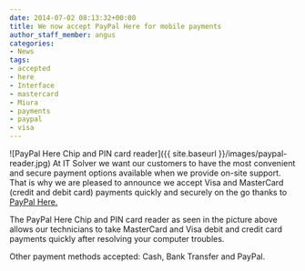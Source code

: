 ```yaml
---
date: 2014-07-02 08:13:32+00:00
title: We now accept PayPal Here for mobile payments
author_staff_member: angus
categories:
- News
tags:
- accepted
- here
- Interface
- mastercard
- Miura
- payments
- paypal
- visa
---
```


![PayPal Here Chip and PIN card reader]({{ site.baseurl }}/images/paypal-reader.jpg)
At IT Solver we want our customers to have the most convenient and secure payment options available when we provide on-site support. That is why we are pleased to announce we accept Visa and MasterCard (credit and debit card) payments quickly and securely on the go thanks to [PayPal Here.](https://www.paypal.com/au/webapps/mpp/accept-mobile-payments)

The PayPal Here Chip and PIN card reader as seen in the picture above allows our technicians to take MasterCard and Visa debit and credit card payments quickly after resolving your computer troubles.

Other payment methods accepted: Cash, Bank Transfer and PayPal.